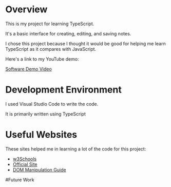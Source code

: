 # Overview

This is my project for learning TypeScript.

It's a basic interface for creating, editing, and saving notes.

I chose this project because I thought it would be good for helping me
learn TypeScript as it compares with JavaScript.

Here's a link to my YouTube demo:

[Software Demo Video](link)

# Development Environment

I used Visual Studio Code to write the code.

It is primarily written using TypeScript

# Useful Websites

These sites helped me in learning a lot of the code for this project:

- [w3Schools](https://www.w3schools.com/typescript)
- [Official Site](https://www.typescriptlang.org/)
- [DOM Manipulation Guide](https://www.typescriptlang.org/docs/handbook/dom-manipulation.html)


#Future Work

